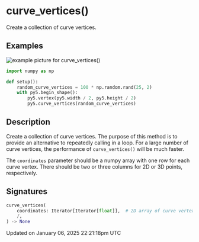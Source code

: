 # curve_vertices()

Create a collection of curve vertices.

## Examples

<div class="example-table">

<div class="example-row"><div class="example-cell-image">

![example picture for curve_vertices()](/images/reference/Sketch_curve_vertices_0.png)

</div><div class="example-cell-code">

```python
import numpy as np

def setup():
    random_curve_vertices = 100 * np.random.rand(25, 2)
    with py5.begin_shape():
        py5.vertex(py5.width / 2, py5.height / 2)
        py5.curve_vertices(random_curve_vertices)
```

</div></div>

</div>

## Description

Create a collection of curve vertices. The purpose of this method is to provide an alternative to repeatedly calling [](sketch_curve_vertex) in a loop. For a large number of curve vertices, the performance of `curve_vertices()` will be much faster.

The `coordinates` parameter should be a numpy array with one row for each curve vertex.  There should be two or three columns for 2D or 3D points, respectively.

## Signatures

```python
curve_vertices(
    coordinates: Iterator[Iterator[float]],  # 2D array of curve vertex coordinates with 2 or 3 columns for 2D or 3D points, respectively
    /,
) -> None
```

Updated on January 06, 2025 22:21:18pm UTC
